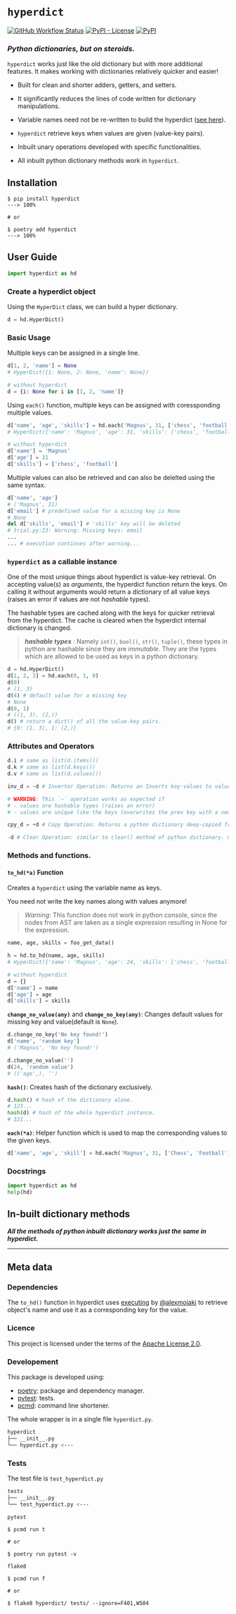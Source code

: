 # `hyperdict`
[![GitHub Workflow Status](https://img.shields.io/github/workflow/status/j0fiN/hyperdict/hyperdict?logo=github&style=flat-square)](https://github.com/j0fiN/hyperdict/actions/workflows/main.yml)
[![PyPI - License](https://img.shields.io/pypi/l/hyperdict?logo=readthedocs&style=flat-square)](https://github.com/j0fiN/hyperdict/blob/main/LICENSE)
[![PyPI](https://img.shields.io/pypi/v/hyperdict?logo=pypi&style=flat-square)](https://pypi.org/project/hyperdict/)
### *Python dictionaries, but on steroids.*
`hyperdict` works just like the old dictionary but with more additional features. It makes working with dictionaries relatively quicker and easier!

- Built for clean and shorter adders, getters, and setters.

- It significantly reduces the lines of code written for dictionary manipulations.
- Variable names need not be re-written to build the hyperdict ([see here](https://github.com/j0fiN/HyperDict-Python#to_hda-function)).
- `hyperdict` retrieve keys when values are given (value-key pairs). 
- Inbuilt unary operations developed with specific functionalities.
- All inbuilt python dictionary methods work in `hyperdict`.

## Installation
```sh-session
$ pip install hyperdict
---> 100%

# or

$ poetry add hyperdict
---> 100%
```
## User Guide
```python
import hyperdict as hd
```
### Create a hyperdict object
Using the `HyperDict` class, we can build a hyper dictionary.
```python
d = hd.HyperDict()
```
### Basic Usage
Multiple keys can be assigned in a single line.
```python
d[1, 2, 'name'] = None 
# HyperDict({1: None, 2: None, 'name': None})

# without hyperdict
d = {i: None for i in [1, 2, 'name']}
```
Using `each()` function, multiple keys can be assigned with coressponding multiple values.
```python
d['name', 'age', 'skills'] = hd.each('Magnus', 31, ['chess', 'football'])
# HyperDict({'name': 'Magnus', 'age': 31, 'skills': ['chess', 'football']})

# without hyperdict
d['name'] = 'Magnus'
d['age'] = 31
d['skills'] = ['chess', 'football']
```
Multiple values can also be retrieved and can also be delelted using the same syntax.
```python
d['name', 'age']
# ('Magnus', 31)
d['email'] # predefined value for a missing key is None
# None
del d['skills', 'email'] # 'skills' key will be deleted
# trial.py:23: Warning: Missing keys: email
...
... # execution continues after warning...
```
### `hyperdict` as a callable instance
One of the most unique things about hyperdict is value-key retrieval. On accepting value(s) as *arguments*, the hyperdict function return the keys. On calling it without arguments would return a dictionary of all value keys (raises an error if values are not *hashable* types).  
  
The hashable types are cached along with the keys for quicker retrieval from the hyperdict. The cache is cleared when the hyperdict internal dictionary is changed.  
> ***hashable types*** : Namely `int()`, `bool()`, `str()`, `tuple()`, these types in python are hashable since they are *immutable*. They are the types which are allowed to be used as keys in a python dictionary.
```python
d = hd.HyperDict()
d[1, 2, 3] = hd.each(0, 1, 0)
d(0)
# (1, 3)
d(4) # default value for a missing key
# None
d(0, 1)
# ((1, 3), (2,))
d() # return a dict() of all the value-key pairs.
# {0: (1, 3), 1: (2,)}
```
### Attributes and Operators
```python
d.i # same as list(d.items())
d.k # same as list(d.keys())
d.v # same as list(d.values())

inv_d = ~d # Invertor Operation: Returns an Inverts key-values to value-key

# WARNING: This `~` operation works as expected if 
# - values are hashable types (raises an error)
# - values are unique like the keys (overwrites the prev key with a new key.)

cpy_d = +d # Copy Operation: Returns a python dictionary deep-copied from the hyperdict object

-d # Clear Operation: similar to clear() method of python dictionary. Clears the hyperdict dictionary.
```

### Methods and functions.
#### `to_hd(*a)` Function
Creates a `hyperdict` using the variable name as keys.  

You need not write the key names along with values anymore!

> *Warning*: This function does not work in python console, since the nodes from AST are taken as a single expression resulting in None for the expression.
```python
name, age, skills = foo_get_data()

h = hd.to_hd(name, age, skills) 
# HyperDict({'name': 'Magnus', 'age': 24, 'skills': ['chess', 'football']})

# without hyperdict
d = {}
d['name'] = name
d['age'] = age
d['skills'] = skills
```
**`change_no_value(any)`** and **`change_no_key(any)`**: Changes default values for missing key and value(default is `None`).
```python
d.change_no_key('No key found!')
d['name', 'random key']
# ('Magnus', 'No key found!')

d.change_no_value('')
d(24, 'random value')
# (('age',), '')
```
**`hash()`**: Creates hash of the dictionary exclusively.
```python
d.hash() # hash of the dictionary alone.
# 123...
hash(d) # hash of the whole hyperdict instance.
# 321...
```
**`each(*a)`**: Helper function which is used to map the corresponding values to the given keys.
```python
d['name', 'age', 'skill'] = hd.each('Magnus', 31, ['Chess', 'Football'])
```
### Docstrings
```python
import hyperdict as hd
help(hd)
```

## In-built dictionary methods
***All the methods of python inbuilt dictionary works just the same in hyperdict.***


---
## Meta data
### Dependencies
The `to_hd()` function in hyperdict uses [executing](https://github.com/alexmojaki/executing) by [@alexmojaki](https://github.com/alexmojaki) to retrieve object's name and use it as a corresponding key for the value.

### Licence
This project is licensed under the terms of the [Apache License 2.0](https://github.com/j0fiN/HyperDict-Python/blob/main/LICENSE).
### Developement
This package is developed using:
 - [poetry](https://github.com/python-poetry): package and dependency manager.
 - [pytest](https://github.com/pytest-dev): tests.
 - [pcmd](https://j0fin.github.io/pcmd/):  command line shortener.

 The whole wrapper is in a single file `hyperdict.py`.
 ```bash
hyperdict
├── __init__.py
└── hyperdict.py <---
 ```

### Tests
The test file is `test_hyperdict.py`
```bash
tests
├── __init__.py
└── test_hyperdict.py <---
```
`pytest`
```sh-session
$ pcmd run t

# or 

$ poetry run pytest -v
```
`flake8`
```sh-session
$ pcmd run f

# or

$ flake8 hyperdict/ tests/ --ignore=F401,W504
```
